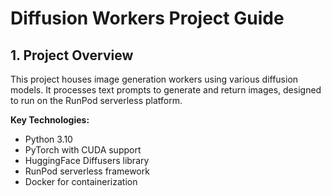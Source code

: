 # Diffusion Workers Project Guide

## 1. Project Overview
This project houses image generation workers using various diffusion models. It processes text prompts to generate and return images, designed to run on the RunPod serverless platform.

**Key Technologies:**
- Python 3.10
- PyTorch with CUDA support
- HuggingFace Diffusers library
- RunPod serverless framework
- Docker for containerization
